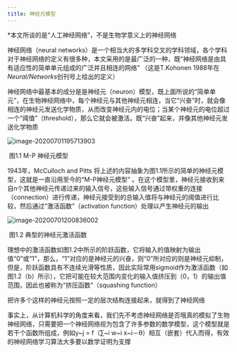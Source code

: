 ```yaml
---
title: 神经元模型
---
```


*本文所谈的是“人工神经网络”，不是生物学意义上的神经网络

  神经网络（neural networks）是一个相当大的多学科交叉的学科领域，各个学科对于神经网络的定义有很多种，本文采用的是最广泛的一种，既“神经网络是由具有适应性的简单单元组成的广泛并且相连的网络” （这是T.Kohonen 1988年在*Neural/Networks*创刊号上给出的定义）

  神经网络中最基本的成分是是神经元（neuron）模型，既上面所说的“简单单元”，在生物神经网络中，每个神经元与其他神经元相连，当它“兴奋”时，就会像相连的神经元发送化学物质，从而改变神经元内的电位；当某个神经元的电位超过一个“阈值”（threshold），那么它就会被激活。既“兴奋”起来，并像其他神经元发送化学物质



![image-20200701195713903](C:\Users\Administrator\AppData\Roaming\Typora\typora-user-images\image-20200701195713903.png)

​                                                             图1.1      M-P 神经元模型

  1943年，McCulloch and Pitts 将上述的内容抽象为图1.1所示的简单的神经元模型，这就是一直沿用至今的“M-P神经元模型” 。在这个模型里，神经元接收到来自n个其他神经元传递过来的输入信号，这些输入信号通过带权重的连接（connection）进行传递，神经元接受到的总输入值将与神经元的阈值进行比较，然后通过“激活函数”（activation function）处理以产生神经元的输出

![image-20200701200836002](C:\Users\Administrator\AppData\Roaming\Typora\typora-user-images\image-20200701200836002.png)

​                                                            图1.2      典型的神经元激活函数

  理想中的激活函数如图1.2中所示的阶跃函数，它将输入的值映射为输出值“0”或“1”，那么，“1”对应的是神经元的兴奋，则“0”所对应的则是神经元抑制，但是，阶跃函数具有不连续光滑等性质，因此实际常用sigmoid作为激活函数（如图1.2（b）所示），它把可能在较大范围内变化的输入值挤压到（0，1）的输出值范围，因此也被称为“挤压函数”（squashing function）

  把许多个这样的神经元按照一定的层次结构连接起来，就得到了神经网络

  事实上，从计算机科学的角度来看，我们先不考虑神经网络是否哦真的模拟了生物神经网络，只需要把一个神经网络视为包含了许多参数的数学模型，这个模型就是若干个函数所组成，例如y~j = f（∑~i w~i x~i－θ）相互（嵌套）代入而得，有效的神经网络学习算法大多要以数学证明为支撑





